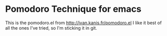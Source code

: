 Pomodoro Technique for emacs
=====================================
This is the pomodoro.el from http://ivan.kanis.fr/pomodoro.el
I like it best of all the ones I've tried, so I'm sticking it in git.

